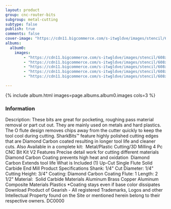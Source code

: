 ```yaml
---
layout: product
group: cnc-router-bits
subgroup: metal-cutting
subtype: false
publish: true
comments: false
cover-image: "https://cdn11.bigcommerce.com/s-itwgldve/images/stencil/608x608/products/3210/7623/sb-0514-dc_s_w_1__77509.1675310620.png?c=2"
albums:
  album0:
    images:
        - "https://cdn11.bigcommerce.com/s-itwgldve/images/stencil/608x608/products/3210/7623/sb-0514-dc_s_w_1__77509.1675310620.png?c=2"
        - "https://cdn11.bigcommerce.com/s-itwgldve/images/stencil/608x608/products/3210/7772/0514-Bit_Spinning__88218.1675310620.gif?c=2"
        - "https://cdn11.bigcommerce.com/s-itwgldve/images/stencil/608x608/products/3210/7673/0514dc__55819.1675310620.png?c=2"
        - "https://cdn11.bigcommerce.com/s-itwgldve/images/stencil/608x608/products/3210/7672/0514-DC_-__66788.1675310620.png?c=2"
        - "https://cdn11.bigcommerce.com/s-itwgldve/images/stencil/608x608/products/3210/7414/SB-0514-DC__87858.1675310619.png?c=2"

---
```


{% include album.html images=page.albums.album0.images cols=3 %}

### Information

Description:
 These bits are great for pocketing, roughing pass material removal or part cut out. They are mainly used on metals and hard plastics. The O flute design removes chips away from the cutter quickly to keep the tool cool during cutting.  SharkBits™ feature highly polished cutting edges that are Diamond Carbon coated resulting in longer tool life and cleaner cuts. Also Available in a complete kit:  Metal/Plastic Cutting/3D Milling 4 Pc CNC Bit Kit V2 Features  Precise detail work for cutting different materials Diamond Carbon Coating prevents high heat and oxidation  Diamond Carbon Extends tool life  What is Included  (1) Up-Cut Single Flute Solid Carbide End Mill  Product Specifications  Shank: 1/4" Cut Diameter: 1/4" Cutting Height: 3/4" Coating: Diamond Carbon Coating Flute: 1 Length: 2 1/2" Material:  Solid Carbide  Materials  Aluminum Brass Copper Aluminum Composite Materials Plastics  *Coating stays even if base color dissipates Download Product of Gearish - All registered Trademarks, Logos and other Intellectual Property found on the Site or mentioned herein belong to their respective owners. DC0000  

